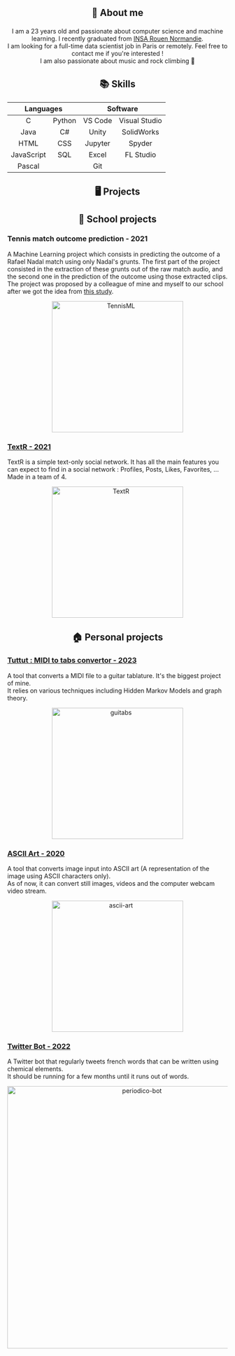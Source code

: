 ## <p align="center">👋 About me</p>

<p align="center">
	I am a 23 years old and passionate about computer science and machine learning. I recently graduated from  <a href="https://www.insa-rouen.fr">INSA Rouen Normandie</a>.
	<br/>
	I am looking for a full-time data scientist job in Paris or remotely. Feel free to contact me if you're interested !
	<br/>
	I am also passionate about music and rock climbing 🧗
</p>

## <p align="center">📚 Skills</p>

<table align="center">
	<thead>
		<tr>
			<th colspan="2"><b>Languages</b></th>
			<th colspan="2"><b>Software</b></th>
		</tr>
	</thead>
	<tbody>
		<tr> 
			<td align="center">C</td>
			<td align="center">Python</td>
		        <td align="center">VS Code</td>
		        <td align="center">Visual Studio</td>
		</tr>
		<tr>
			<td align="center">Java</td>
		        <td align="center">C#</td>
		        <td align="center">Unity</td>
		        <td align="center">SolidWorks</td>
		</tr>
		<tr>
			<td align="center">HTML</td>
		        <td align="center">CSS</td>
		        <td align="center">Jupyter</td>
		        <td align="center">Spyder</td>
		</tr>
		<tr>
			<td align="center">JavaScript</td>
		        <td align="center">SQL</td>
		        <td align="center">Excel</td>
		        <td align="center">FL Studio</td>
		</tr>
		<tr>
			<td align="center">Pascal</td>
		        <td align="center"></td>
		        <td align="center">Git</td>
		        <td align="center"></td>
		</tr>
	</tbody>
</table>

## <p align="center">🖥️ Projects</p>
## <p align="center">🏫 School projects</p>

### <p>Tennis match outcome prediction - 2021</p>
A Machine Learning project which consists in predicting the outcome of a Rafael Nadal match using only Nadal's grunts.
The first part of the project consisted in the extraction of these grunts out of the raw match audio, and the second one in the prediction of the outcome using those extracted clips.
<br/>
The project was proposed by a colleague of mine and myself to our school after we got the idea from <a href="https://www.sciencedirect.com/science/article/abs/pii/S0003347217301975">this study</a>.

<p align="center">
	<img src="https://i.ibb.co/MsJcPYw/TennisML.png" alt="TennisML" height="300" border="0"/>
</p>

### <a href="https://gitlab.insa-rouen.fr/ldaniele/tw2">TextR - 2021</a>
TextR is a simple text-only social network. It has all the main features you can expect to find in a social network : Profiles, Posts, Likes, Favorites, ...
Made in a team of 4.

<p align="center">
	<img src="https://i.ibb.co/Ws7rRc3/Text-Logo-2.jpg" alt="TextR" height="300" border="0">
</p>


## <p align="center">🏠 Personal projects</p>

### <a href="https://github.com/natecdr/midi_guitar_tabs">Tuttut : MIDI to tabs convertor - 2023</a>

A tool that converts a MIDI file to a guitar tablature. It's the biggest project of mine.
<br/>
It relies on various techniques including Hidden Markov Models and graph theory.

<p align="center">
	<img src="https://i.ibb.co/NWqcSY6/guitabs.png" alt="guitabs" height="300" border="0">
</p>
	
### <a href="https://github.com/natecdr/ASCII-art">ASCII Art - 2020</a>
A tool that converts image input into ASCII art (A representation of the image using ASCII characters only).
<br/>
As of now, it can convert still images, videos and the computer webcam video stream.

<p align="center">
	<img src="https://i.ibb.co/1ZP1WRf/ascii-art.png" alt="ascii-art" height="300" border="0">
</p>

### <a href="https://github.com/natecdr/periodico-bot">Twitter Bot - 2022</a>
A Twitter bot that regularly tweets french words that can be written using chemical elements.
<br/>
It should be running for a few months until it runs out of words.

<p align="center">
	<img src="https://i.postimg.cc/NjqP7sFC/res.png" alt="periodico-bot" width="600" border="0">
</p>

